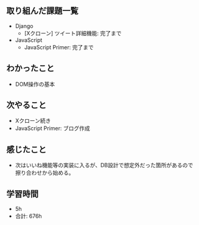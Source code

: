 ## 取り組んだ課題一覧

- Django
     - [Xクローン] ツイート詳細機能: 完了まで
- JavaScript
    - JavaScript Primer: 完了まで

## わかったこと
- DOM操作の基本
## 次やること

-  Xクローン続き
- JavaScript Primer: ブログ作成

## 感じたこと
- 次はいいね機能等の実装に入るが、DB設計で想定外だった箇所があるので擦り合わせから始める。
## 学習時間

- 5h
- 合計: 676h